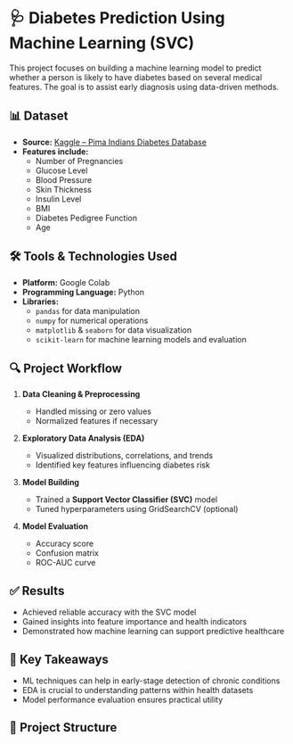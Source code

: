 # 🩺 Diabetes Prediction Using Machine Learning (SVC)

This project focuses on building a machine learning model to predict whether a person is likely to have diabetes based on several medical features. The goal is to assist early diagnosis using data-driven methods.

## 📊 Dataset

- **Source:** [Kaggle – Pima Indians Diabetes Database](https://www.kaggle.com/datasets/uciml/pima-indians-diabetes-database)
- **Features include:**
  - Number of Pregnancies
  - Glucose Level
  - Blood Pressure
  - Skin Thickness
  - Insulin Level
  - BMI
  - Diabetes Pedigree Function
  - Age

## 🛠️ Tools & Technologies Used

- **Platform:** Google Colab
- **Programming Language:** Python
- **Libraries:**
  - `pandas` for data manipulation
  - `numpy` for numerical operations
  - `matplotlib` & `seaborn` for data visualization
  - `scikit-learn` for machine learning models and evaluation

## 🔍 Project Workflow

1. **Data Cleaning & Preprocessing**
   - Handled missing or zero values
   - Normalized features if necessary

2. **Exploratory Data Analysis (EDA)**
   - Visualized distributions, correlations, and trends
   - Identified key features influencing diabetes risk

3. **Model Building**
   - Trained a **Support Vector Classifier (SVC)** model
   - Tuned hyperparameters using GridSearchCV (optional)

4. **Model Evaluation**
   - Accuracy score
   - Confusion matrix
   - ROC-AUC curve

## ✅ Results

- Achieved reliable accuracy with the SVC model
- Gained insights into feature importance and health indicators
- Demonstrated how machine learning can support predictive healthcare

## 📌 Key Takeaways

- ML techniques can help in early-stage detection of chronic conditions
- EDA is crucial to understanding patterns within health datasets
- Model performance evaluation ensures practical utility

## 📁 Project Structure

